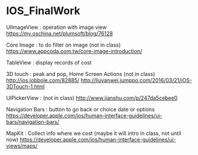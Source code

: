 # IOS_FinalWork


UIImageView : operation with image view 
https://my.oschina.net/plumsoft/blog/76128

Core Image : to do filter on image (not in class)
https://www.appcoda.com.tw/core-image-introduction/

TableView : display records of cost

3D touch : peak and pop, Home Screen Actions (not in class)
http://ios.jobbole.com/82885/
http://liuyanwei.jumppo.com/2016/03/21/iOS-3DTouch-1.html


UIPickerView : (not in class)
http://www.jianshu.com/p/247da5cebee0

Navigation Bars : button to go back or choice date or options
https://developer.apple.com/ios/human-interface-guidelines/ui-bars/navigation-bars/

MapKit : Collect info where we cost (maybe it will intro in class, not until now)
https://developer.apple.com/ios/human-interface-guidelines/ui-views/maps/
